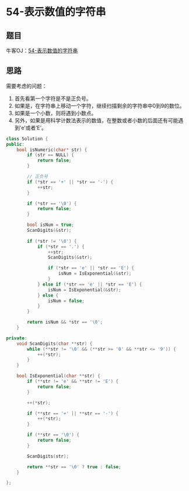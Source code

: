 # 54-表示数值的字符串

## 题目

牛客OJ：[54-表示数值的字符串](https://www.nowcoder.com/practice/6f8c901d091949a5837e24bb82a731f2?tpId=13&tqId=11206&rp=1&ru=%2Fta%2Fcoding-interviews&qru=%2Fta%2Fcoding-interviews%2Fquestion-ranking)

## 思路

需要考虑的问题：

1. 首先看第一个字符是不是正负号。
2. 如果是，在字符串上移动一个字符，继续扫描剩余的字符串中0到9的数位。
3. 如果是一个小数，则将遇到小数点。
4. 另外，如果是用科学计数法表示的数值，在整数或者小数的后面还有可能遇到’e’或者’E’。

```c++
class Solution {
public:
    bool isNumeric(char* str) {
        if (str == NULL) {
            return false;
        }

        // 正负号
        if (*str == '+' || *str == '-') {
            ++str;
        }

        if (*str == '\0') {
            return false;
        }

        bool isNum = true;
        ScanDigits(&str);
        
        if (*str != '\0') {
            if (*str == '.') {
                ++str;
                ScanDigits(&str);

                if (*str == 'e' || *str == 'E') {
                    isNum = IsExponential(&str);
                }
            } else if (*str == 'e' || *str == 'E') {
                isNum = IsExponential(&str);
            } else {
                isNum = false;
            }
        }

        return isNum && *str == '\0';
    }

private:
    void ScanDigits(char **str) {
        while (**str != '\0' && (**str >= '0' && **str <= '9')) {
            ++(*str);
        }
    }

    bool IsExponential(char **str) {
        if (**str != 'e' && **str != 'E') {
            return false;
        }

        ++(*str);

        if (**str == '+' || **str == '-') {
            ++(*str);
        }

        if (**str == '\0') {
            return false;
        }

        ScanDigits(str);

        return **str == '\0' ? true : false;
    }

};
```

